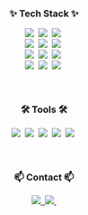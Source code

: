 
<!--
**Jay-Mo-99/Jay-Mo-99** is a ✨ _special_ ✨ repository because its `README.md` (this file) appears on your GitHub profile.

Here are some ideas to get you started:

- 🔭 I’m currently working on ...
- 🌱 I’m currently learning ...
- 👯 I’m looking to collaborate on ...
- 🤔 I’m looking for help with ...
- 💬 Ask me about ...
- 📫 How to reach me: ...
- 😄 Pronouns: ...
- ⚡ Fun fact: ...
-->
<!--타이틀 부분
<div align="center">
  <img src="https://github.com/oka1313/oka1313/assets/101691440/92118a53-c5b6-40bc-b130-bf8c398d7b51" />
</div>
-->
<!--내용 부분-->
<h3 align="center">✨ Tech Stack ✨</h3>
<div align="center">
  <img src="https://img.shields.io/badge/react-20232a.svg?style=for-the-badge&logo=react&logoColor=61DAFB" />&nbsp
  <img src="https://img.shields.io/badge/javascript-F7DF1E.svg?style=for-the-badge&logo=javascript&logoColor=20232a" />&nbsp
  <img src="https://img.shields.io/badge/html5-E34F26.svg?style=for-the-badge&logo=html5&logoColor=white" />&nbsp
</div>

<div align="center">
  <img src="https://img.shields.io/badge/python-3670A0?style=for-the-badge&logo=python&logoColor=ffdd54" />&nbsp
  <img src="https://img.shields.io/badge/css3-1572B6.svg?style=for-the-badge&logo=css3&logoColor=white" />&nbsp
  <img src="https://img.shields.io/badge/java-007396.svg?style=for-the-badge&logo=java&logoColor=white" />&nbsp;
</div>

<div align="center">
  <img src="https://img.shields.io/badge/C%23-9B4993.svg?style=for-the-badge&logo=c-sharp&logoColor=white" />&nbsp;
  <img src="https://img.shields.io/badge/C-A8B9CC.svg?style=for-the-badge&logo=c&logoColor=white" />&nbsp;
  <img src="https://img.shields.io/badge/C++-00599C.svg?style=for-the-badge&logo=c%2B%2B&logoColor=white" />&nbsp;
</div>

<div align="center">
  <img src="https://img.shields.io/badge/SQL-336791.svg?style=for-the-badge&logo=database&logoColor=white" />&nbsp;
  <img src="https://img.shields.io/badge/MySQL-00758F.svg?style=for-the-badge&logo=mysql&logoColor=white" />&nbsp;
  <img src="https://img.shields.io/badge/PostgreSQL-336791.svg?style=for-the-badge&logo=postgresql&logoColor=white" />&nbsp;
</div>

<br>

<br>

<h3 align="center">🛠 Tools 🛠</h3>
<div align="center">
  <img src="https://img.shields.io/badge/git-F05033.svg?style=for-the-badge&logo=git&logoColor=white" />&nbsp
  <img src="https://img.shields.io/badge/github-181717.svg?style=for-the-badge&logo=github&logoColor=white" />&nbsp
  <img src="https://img.shields.io/badge/Notion-F3F3F3.svg?style=for-the-badge&logo=notion&logoColor=black" />&nbsp
  <img src="https://img.shields.io/badge/figma-F24E1E.svg?style=for-the-badge&logo=figma&logoColor=white" />&nbsp
  <img src="https://img.shields.io/badge/VSCode-2C2C32.svg?style=for-the-badge&logo=visual-studio-code&logoColor=22ABF3" />&nbsp
</div>

<br>


<br>

<h3 align="center">📫 Contact 📫</h3>
<div align="center">
  <a href="https://www.linkedin.com/in/jay-mo/">
    <img src="https://img.shields.io/badge/-LinkedIn-0077B5?style=for-the-badge&logo=linkedin&logoColor=white"/>&nbsp
  </a>
  <a href="mailto:jaym991776@gmail.com">
    <img
      src="https://img.shields.io/badge/-Gmail-D14836?style=for-the-badge&logo=gmail&logoColor=white"/>&nbsp
  </a>
</div>



